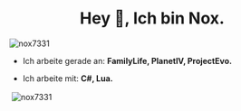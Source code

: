 
<h1 align="center">Hey 👋, Ich bin Nox.</h1>
<p align="left"> <img src="https://komarev.com/ghpvc/?username=nox7331&label=Profile%20views&color=0e75b6&style=flat" alt="nox7331" /> </p>

- Ich arbeite gerade an: **FamilyLife, PlanetIV, ProjectEvo.**

- Ich arbeite mit: **C#, Lua.**


<p>&nbsp;<img align="center" src="https://github-readme-stats.vercel.app/api?username=nox7331&show_icons=true&locale=en" alt="nox7331" /></p>
